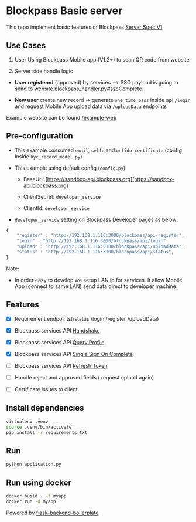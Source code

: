 # Blockpass Basic server

This repo implement basic features of Blockpass [Server Spec V1](https://github.com/blockpass-org/blockpass/wiki/Server_Spec_V1)

## Use Cases

1. User Using Blockpass Mobile app (V1.2+) to scan QR code from website

2. Server side handle logic

- **User registered** (approved) by services --> SSO payload is going to send to website.[blockpass_handler.py#ssoComplete](/modules/handlers/blockpass_handler.py)

- **New user** create new record -> generate `one_time_pass` inside api `/login` and request Mobile App upload data via `/uploadData` endpoints

Example website can be found [/example-web](/example-web)

## Pre-configuration

- This example consumed `email`, `selfe` and `onfido certificate` (config inside `kyc_record_model.py`)

- This example using default config (`config.py`):

  - BaseUrl: [https://sandbox-api.blockpass.org](https://sandbox-api.blockpass.org)

  - ClientSecret: `developer_service`

  - ClientId: `developer_service`

- `developer_service` setting on Blockpass Developer pages as below:

``` javascript
{
    "register" : "http://192.168.1.116:3000/blockpass/api/register",
    "login" : "http://192.168.1.116:3000/blockpass/api/login",
    "upload" : "http://192.168.1.116:3000/blockpass/api/uploadData",
    "status" : "http://192.168.1.116:3000/blockpass/api/status",
}
```

Note:

- In order easy to develop we setup LAN ip for services. It allow Mobile App (connect to same LAN) send data direct to developer machine

## Features

- [x] Requirement endpoints(/status /login /register /uploadData)

- [x] Blockpass services API [Handshake](https://github.com/blockpass-org/blockpass/wiki/Server_Spec_V1#1-handshake)

- [x] Blockpass services API [Query Profile](https://github.com/blockpass-org/blockpass/wiki/Server_Spec_V1#3-query-blockpassprofile)

- [x] Blockpass services API [Single Sign On Complete](https://github.com/blockpass-org/blockpass/wiki/Server_Spec_V1#4-single-sign-on-complete)

- [ ] Blockpass services API [Refresh Token](https://github.com/blockpass-org/blockpass/wiki/Server_Spec_V1#2-refresh-accesstoken)

- [ ] Handle reject and approved fields ( request upload again)

- [ ] Certificate issues to client

## Install dependencies

```sh
virtualenv .venv
source .venv/bin/activate
pip install -r requirements.txt
```

## Run

```sh
python application.py
```

## Run using docker

```sh
docker build . -t myapp
docker run -d myapp
```

Powered by [flask-backend-boilerplate](https://github.com/anpandu/flask-backend-boilerplate)